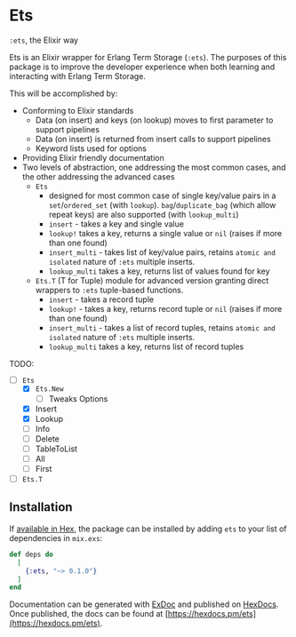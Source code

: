 # Ets

`:ets`, the Elixir way

Ets is an Elixir wrapper for Erlang Term Storage (`:ets`). The purposes of this package is to improve the developer experience when both learning and interacting with Erlang Term Storage.

This will be accomplished by:

* Conforming to Elixir standards
  * Data (on insert) and keys (on lookup) moves to first parameter to support pipelines
  * Data (on insert) is returned from insert calls to support pipelines
  * Keyword lists used for options
* Providing Elixir friendly documentation
* Two levels of abstraction, one addressing the most common cases, and the other addressing the advanced cases
  * `Ets`
    * designed for most common case of single key/value pairs in a `set`/`ordered_set` (with `lookup`). `bag`/`duplicate_bag` (which allow repeat keys) are also supported (with `lookup_multi`)
    * `insert` - takes a key and single value
    * `lookup!` takes a key, returns a single value or `nil` (raises if more than one found)
    * `insert_multi` - takes list of key/value pairs, retains `atomic and isolated` nature of `:ets` multiple inserts.
    * `lookup_multi` takes a key, returns list of values found for key
  * `Ets.T` (T for Tuple) module for advanced version granting direct wrappers to `:ets` tuple-based functions.
    * `insert` - takes a record tuple
    * `lookup!` - takes a key, returns record tuple or `nil` (raises if more than one found)
    * `insert_multi` - takes a list of record tuples, retains `atomic and isolated` nature of `:ets` multiple inserts.
    * `lookup_multi` takes a key, returns list of record tuples

TODO:

* [ ] `Ets`
  * [x] `Ets.New`
    * [ ] Tweaks Options
  * [x] Insert
  * [x] Lookup
  * [ ] Info
  * [ ] Delete
  * [ ] TableToList
  * [ ] All
  * [ ] First
* [ ] `Ets.T`

## Installation

If [available in Hex](https://hex.pm/docs/publish), the package can be installed
by adding `ets` to your list of dependencies in `mix.exs`:

```elixir
def deps do
  [
    {:ets, "~> 0.1.0"}
  ]
end
```

Documentation can be generated with [ExDoc](https://github.com/elixir-lang/ex_doc)
and published on [HexDocs](https://hexdocs.pm). Once published, the docs can
be found at [https://hexdocs.pm/ets](https://hexdocs.pm/ets).

